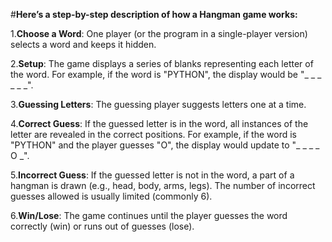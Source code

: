 #**Here’s a step-by-step description of how a Hangman game works:**

1.**Choose a Word**: One player (or the program in a single-player version) selects a word and keeps it hidden.

2.**Setup**: The game displays a series of blanks representing each letter of the word. For example, if the word is "PYTHON", the display would be "_ _ _ _ _ _".

3.**Guessing Letters**: The guessing player suggests letters one at a time.

4.**Correct Guess**: If the guessed letter is in the word, all instances of the letter are revealed in the correct positions. For example, if the word is "PYTHON" and the player guesses "O", the display would update to "_ _ _ _ O _".

5.**Incorrect Guess**: If the guessed letter is not in the word, a part of a hangman is drawn (e.g., head, body, arms, legs). The number of incorrect guesses allowed is usually limited (commonly 6).

6.**Win/Lose**: The game continues until the player guesses the word correctly (win) or runs out of guesses (lose).
